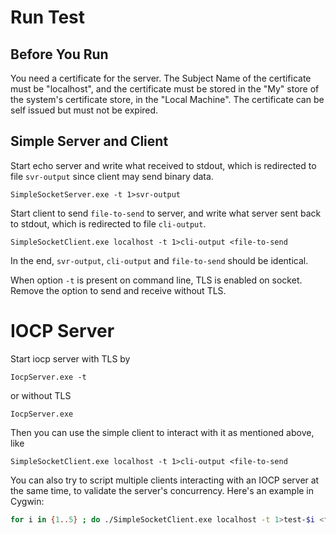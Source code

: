 # Run Test

## Before You Run
You need a certificate for the server. The Subject Name of the certificate must be "localhost", and the certificate must be stored in the "My" store of the system's certificate store, in the "Local Machine". The certificate can be self issued but must not be expired.

## Simple Server and Client
Start echo server and write what received to stdout, which is redirected to file `svr-output` since client may send binary data.

```
SimpleSocketServer.exe -t 1>svr-output
```

Start client to send `file-to-send` to server, and write what server sent back to stdout, which is redirected to file `cli-output`.

```
SimpleSocketClient.exe localhost -t 1>cli-output <file-to-send
```

In the end, `svr-output`, `cli-output` and `file-to-send` should be identical.

When option `-t` is present on command line, TLS is enabled on socket. Remove the option to send and receive without TLS.

# IOCP Server
Start iocp server with TLS by

```
IocpServer.exe -t
```

or without TLS

```
IocpServer.exe
```

Then you can use the simple client to interact with it as mentioned above, like

```
SimpleSocketClient.exe localhost -t 1>cli-output <file-to-send
```

You can also try to script multiple clients interacting with an IOCP server at the same time, to validate the server's concurrency. Here's an example in Cygwin:

```bash
for i in {1..5} ; do ./SimpleSocketClient.exe localhost -t 1>test-$i <file-to-send & done
```
